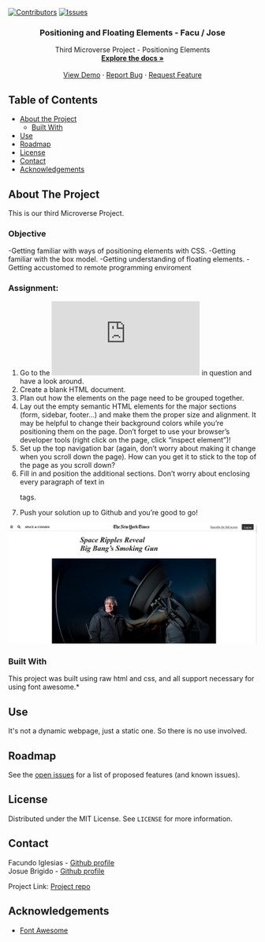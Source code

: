 [![Contributors][contributors-shield]][contributors-url]
[![Issues][issues-shield]][issues-url]
<br />
<p align="center">
 
  <h3 align="center">Positioning and Floating Elements - Facu / Jose</h3>
  <p align="center">
    Third Microverse Project - Positioning Elements
    <br />
    <a href="https://github.com/Fig77/Facu---Juan-Positioning-and-Floating-Elements/tree/feature-developer"><strong>Explore the docs »</strong></a>
    <br />
    <br />
    <a href="http://kalavhan.com/3rdproject/index.html
">View Demo</a>
    ·
    <a href="https://github.com/Fig77/Facu---Juan-Positioning-and-Floating-Elements/issues">Report Bug</a>
    ·
    <a href="https://github.com/Fig77/Facu---Juan-Positioning-and-Floating-Elements/issues">Request Feature</a>
  </p>
</p>


<!-- TABLE OF CONTENTS -->
## Table of Contents

* [About the Project](#about-the-project)
  * [Built With](#built-with)
* [Use](#use)
* [Roadmap](#roadmap)
* [License](#license)
* [Contact](#contact)
* [Acknowledgements](#acknowledgements)



<!-- ABOUT THE PROJECT -->
## About The Project
This is our third Microverse Project.

### Objective
 -Getting familiar with ways of positioning elements with CSS.
 -Getting familiar with the box model.
 -Getting understanding of floating elements.
 -Getting accustomed to remote programming enviroment
 
### Assignment:
 

   1. Go to the ![NYT article](https://www.nytimes.com/2014/03/18/science/space/detection-of-waves-in-space-buttresses-landmark-theory-of-big-bang.html?_r=0) in question and have a look around.
   2. Create a blank HTML document.
   3. Plan out how the elements on the page need to be grouped together.
   4. Lay out the empty semantic HTML elements for the major sections (form, sidebar, footer…) and make them  	 the proper size and alignment. It may be helpful to change their background colors while you’re      	 positioning them on the page. Don’t forget to use your browser’s developer tools (right click on the 	 page, click “inspect element”)!
   5. Set up the top navigation bar (again, don’t worry about making it change when you scroll down the 	 page). How can you get it to stick to the top of the page as you scroll down?
   6. Fill in and position the additional sections. Don’t worry about enclosing every paragraph of text in <p> tags.
   7. Push your solution up to Github and you’re good to go!


![Project Screen Shot][product-screenshot]


### Built With
This project was built using raw html and css, and all support necessary for using font awesome.* 


<!-- USAGE EXAMPLES -->
## Use

It's not a dynamic webpage, just a static one. So there is no use involved.


<!-- ROADMAP -->
## Roadmap

See the [open issues](https://github.com/https://github.com/Fig77/Facu---Juan-Positioning-and-Floating-Elements/issues/issues) for a list of proposed features (and known issues).


<!-- LICENSE -->
## License

Distributed under the MIT License. See `LICENSE` for more information.

<!-- CONTACT -->
## Contact

Facundo Iglesias - [Github profile](https://github.com/Fig77)
<br>
Josue Brigido - [Github profile](https://github.com/kalavhan)

Project Link: [Project repo](https://github.com/kalavhan/DisplayingandInputtingData)



<!-- ACKNOWLEDGEMENTS -->
## Acknowledgements
* [Font Awesome](https://fontawesome.com)




<!-- MARKDOWN LINKS & IMAGES -->
<!-- https://www.markdownguide.org/basic-syntax/#reference-style-links -->
[contributors-shield]: https://img.shields.io/badge/Contributors-2-%2300ff00
[contributors-url]: https://github.com/Fig77/YoutubeClone-Facu-Josue/graphs/contributors
[issues-shield]: https://img.shields.io/badge/issues-0-%2300ff00
[issues-url]: https://github.com/Fig77/YoutubeClone-Facu-Josue/issues
[product-screenshot]: img/product_ss.png

